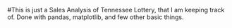 #This is just a Sales Analysis of Tennessee Lottery, that I am keeping track of. Done with pandas, matplotlib, and few other basic things. 
